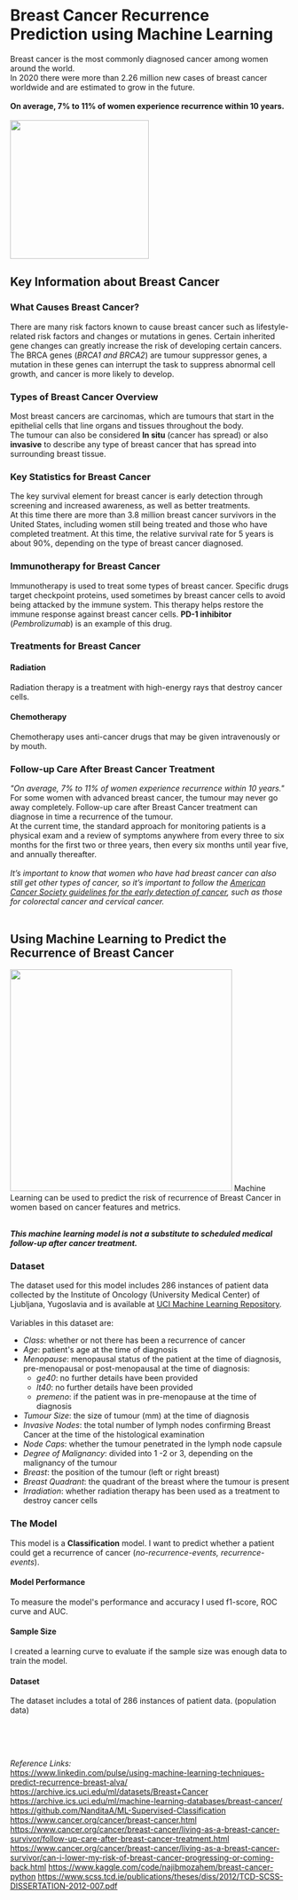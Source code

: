 # Breast Cancer Recurrence Prediction using Machine Learning
Breast cancer is the most commonly diagnosed cancer among women around the world.<br>In 2020 there were more than 2.26 million new cases of breast cancer worldwide and are estimated to grow in the future.<br><br>**On average, 7% to 11% of women experience recurrence within 10 years.**<br><br>
<img src="https://media.springernature.com/w735h400/nature-cms/uploads/cms/pages/1997/top_item_image/breastcancer_hero_01-34debb425f7e3e9fab5bf94575b49234.jpg" width="250">
## Key Information about Breast Cancer
### What Causes Breast Cancer?
There are many risk factors known to cause breast cancer such as lifestyle-related risk factors and changes or mutations in genes. Certain inherited gene changes can greatly increase the risk of developing certain cancers.<br>The BRCA genes (*BRCA1 and BRCA2*) are tumour suppressor genes, a mutation in these genes can interrupt the task to suppress abnormal cell growth, and cancer is more likely to develop.
### Types of Breast Cancer Overview
Most breast cancers are carcinomas, which are tumours that start in the epithelial cells that line organs and tissues throughout the body.<br>The tumour can also be considered **In situ** (cancer has spread) or also **invasive** to describe any type of breast cancer that has spread into surrounding breast tissue.
### Key Statistics for Breast Cancer
The key survival element for breast cancer is early detection through screening and increased awareness, as well as better treatments.<br> At this time there are more than 3.8 million breast cancer survivors in the United States, including women still being treated and those who have completed treatment. At this time, the relative survival rate for 5 years is about 90%, depending on the type of breast cancer diagnosed.
### Immunotherapy for Breast Cancer
Immunotherapy is used to treat some types of breast cancer. Specific drugs target checkpoint proteins, used sometimes by breast cancer cells to avoid being attacked by the immune system. This therapy helps restore the immune response against breast cancer cells. **PD-1 inhibitor** (*Pembrolizumab*) is an example of this drug.
### Treatments for Breast Cancer
#### Radiation
Radiation therapy is a treatment with high-energy rays that destroy cancer cells.
#### Chemotherapy
Chemotherapy uses anti-cancer drugs that may be given intravenously or by mouth.
### Follow-up Care After Breast Cancer Treatment
*"On average, 7% to 11% of women experience recurrence within 10 years."*<br>
For some women with advanced breast cancer, the tumour may never go away completely. Follow-up care after Breast Cancer treatment can diagnose in time a recurrence of the tumour.<br>At the current time, the standard approach for monitoring patients is a physical exam and a review of symptoms anywhere from every three to six months for the first two or three years, then every six months until year five, and annually thereafter.<br><br> 
*It’s important to know that women who have had breast cancer can also still get other types of cancer, so it’s important to follow the <a href="https://www.cancer.org/healthy/find-cancer-early/american-cancer-society-guidelines-for-the-early-detection-of-cancer.html" target="_blank">American Cancer Society guidelines for the early detection of cancer</a>, such as those for colorectal cancer and cervical cancer.*
<br><br>
## Using Machine Learning to Predict the Recurrence of Breast Cancer
<img src="https://openexpoeurope.com/wp-content/uploads/2019/03/ai.png" width="400">
Machine Learning can be used to predict the risk of recurrence of Breast Cancer in women based on cancer features and metrics.<br><br>

***This machine learning model is not a substitute to scheduled medical follow-up after cancer treatment.***

### Dataset
The dataset used for this model includes 286 instances of patient data collected by the Institute of Oncology (University Medical Center) of Ljubljana, Yugoslavia and is available at <a href="https://archive.ics.uci.edu/ml/datasets/Breast+Cancer" target="_blank">UCI Machine Learning Repository</a>.<br><br> Variables in this dataset are:
- *Class*: whether or not there has been a recurrence of cancer
- *Age*: patient's age at the time of diagnosis
- *Menopause*: menopausal status of the patient at the time of diagnosis, pre-menopausal or post-menopausal at the time of diagnosis:
  - *ge40*: no further details have been provided
  - *lt40*: no further details have been provided
  - *premeno*: if the patient was in pre-menopause at the time of diagnosis
- *Tumour Size*: the size of tumour (mm) at the time of diagnosis
- *Invasive Nodes*: the total number of lymph nodes confirming Breast Cancer at the time of the histological examination
- *Node Caps*: whether the tumour penetrated in the lymph node capsule
- *Degree of Malignancy*: divided into 1 -2 or 3, depending on the malignancy of the tumour
- *Breast*: the position of the tumour (left or right breast)
- *Breast Quadrant*: the quadrant of the breast where the tumour is present
- *Irradiation*: whether radiation therapy has been used as a treatment to destroy cancer cells
### The Model
This model is a **Classification** model. I want to predict whether a patient could get a recurrence of cancer (*no-recurrence-events, recurrence-events*).

#### Model Performance
To measure the model's performance and accuracy I used f1-score, ROC curve and AUC.

#### Sample Size
I created a learning curve to evaluate if the sample size was enough data to train the model.

#### Dataset
The dataset includes a total of 286 instances of patient data. (population data)

<br>
<br>
<br>

*Reference Links:*<br>
https://www.linkedin.com/pulse/using-machine-learning-techniques-predict-recurrence-breast-alva/
https://archive.ics.uci.edu/ml/datasets/Breast+Cancer
https://archive.ics.uci.edu/ml/machine-learning-databases/breast-cancer/
https://github.com/NanditaA/ML-Supervised-Classification
https://www.cancer.org/cancer/breast-cancer.html
https://www.cancer.org/cancer/breast-cancer/living-as-a-breast-cancer-survivor/follow-up-care-after-breast-cancer-treatment.html
https://www.cancer.org/cancer/breast-cancer/living-as-a-breast-cancer-survivor/can-i-lower-my-risk-of-breast-cancer-progressing-or-coming-back.html
https://www.kaggle.com/code/najibmozahem/breast-cancer-python
https://www.scss.tcd.ie/publications/theses/diss/2012/TCD-SCSS-DISSERTATION-2012-007.pdf
